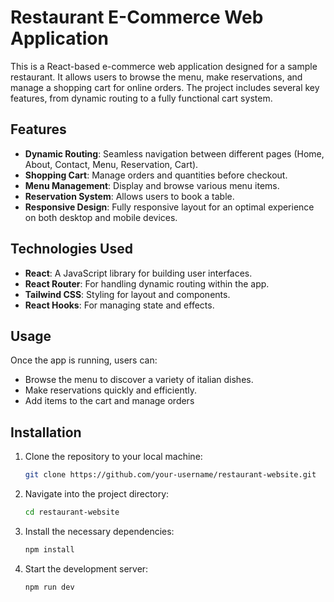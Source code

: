# Restaurant E-Commerce Web Application

This is a React-based e-commerce web application designed for a sample restaurant. It allows users to browse the menu, make reservations, and manage a shopping cart for online orders. The project includes several key features, from dynamic routing to a fully functional cart system.

## Features

- **Dynamic Routing**: Seamless navigation between different pages (Home, About, Contact, Menu, Reservation, Cart).
- **Shopping Cart**: Manage orders and quantities before checkout.
- **Menu Management**: Display and browse various menu items.
- **Reservation System**: Allows users to book a table.
- **Responsive Design**: Fully responsive layout for an optimal experience on both desktop and mobile devices.

## Technologies Used

- **React**: A JavaScript library for building user interfaces.
- **React Router**: For handling dynamic routing within the app.
- **Tailwind CSS**: Styling for layout and components.
- **React Hooks**: For managing state and effects.

## Usage

Once the app is running, users can:

- Browse the menu to discover a variety of italian dishes.
- Make reservations quickly and efficiently.
- Add items to the cart and manage orders

## Installation

1. Clone the repository to your local machine:
   ```bash
   git clone https://github.com/your-username/restaurant-website.git
   ```

2. Navigate into the project directory:
   ```bash
   cd restaurant-website
   ```

3. Install the necessary dependencies:
   ```bash
   npm install
   ```

4. Start the development server:
   ```bash
   npm run dev
